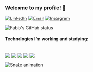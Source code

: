 ### Welcome to my profile! 🙋

<div>
  <a href="https://github.com/fabio-fabian">
</div>
  
[![LinkedIn](https://img.shields.io/badge/LinkedIn-0077B5?style=for-the-badge&logo=linkedin&logoColor=white)](https://www.linkedin.com/in/fabio-fabian/)
[![Email](https://img.shields.io/badge/Hotmail-D14836?style=for-the-badge)](mailto:fabiosfabian@hotmail.com)
[![Instagram](https://img.shields.io/badge/Instagram-E4405F?style=for-the-badge&logo=instagram&logoColor=white)](https://www.instagram.com/ofabiofabian/)

![Fabio's GitHub status](https://github-readme-stats.vercel.app/api?username=fabiofabian&show_icons=true&bg_color=30,e96443,904e95&title_color=fff&text_color=fff&count_private=true)

#### Technologies I'm working and studying:
<div style="display: inline_block"><br/>
  <img align="center" alt"C#" src="https://img.shields.io/badge/C%23-239120?style=for-the-badge&logo=c-sharp&logoColor=white"/>
  <img align="center" alt"Java" src="https://img.shields.io/badge/Java-ED8B00?style=for-the-badge&logo=openjdk&logoColor=white"/>
  <img align="center" alt"Python" src="https://img.shields.io/badge/python-3670A0?style=for-the-badge&logo=python&logoColor=white"/>
  <img align="center" alt"Angular" src="https://img.shields.io/badge/Angular-239120?style=for-the-badge&logo=angular&logoColor=white"/>
  <img align="center" alt"Vuejs" src="https://img.shields.io/badge/Vue.js-239120?&style=for-the-badge"/>
</div>

![Snake animation](https://github.com/fabiofabian/fabiofabian/blob/output/github-contribution-grid-snake.svg)

